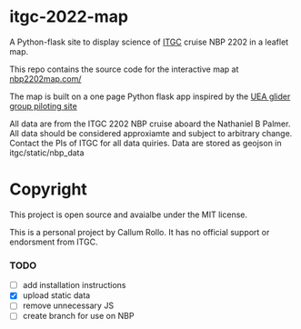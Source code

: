 # itgc-2022-map

A Python-flask site to display science of [ITGC](https://thwaitesglacier.org/) cruise NBP 2202 in a leaflet map.

This repo contains the source code for the interactive map at [nbp2202map.com/](https://nbp2202map.com/)

The map is built on a one page Python flask app inspired by the [UEA glider group piloting site](https://github.com/ueaglider/ueaglider-web)

All data are from the ITGC 2202 NBP cruise aboard the Nathaniel B Palmer. All data should be considered 
approxiamte and subject to arbitrary change. Contact the PIs of ITGC for all data quiries. Data are stored as geojson in itgc/static/nbp_data

# Copyright

This project is open source and avaialbe under the MIT license.

This is a personal project by Callum Rollo. It has no official support or endorsment from ITGC.

### TODO

-[ ] add installation instructions
-[x] upload static data
-[ ] remove unnecessary JS
-[ ] create branch for use on NBP
